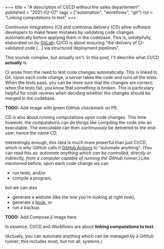 +++
title = "A description of CI/CD without the sales departement"
published = "2021-02-07"
tags = ["automation", "workflows", "git"]
rss = "Linking computations to text"
+++

Continuous integrations (CI) and continous delivery (CD) allow software developers to make fewer mistakes by validating code changes automatically before applying them in the codebase.
This is, unhelpfully, elaborated on by [GitLab](https://about.gitlab.com/stages-devops-lifecycle/continuous-integration/): CI/CD is about ensuring "the delivery of CI-validated code [...] via structured deployment pipelines".

This sounds complex, but actually isn't.
In this post, I'll describe what CI/CD **actually** is.

CI arose from the need to test code changes automatically.
This is linked to Git.
Upon each code change, a server takes the code and runs all the tests.
When the tests pass, you can be more sure that the changes are correct;
when the tests fail, you know that something is broken.
This is particulary helpful for code reviews when deciding whether the changes should be merged in the codebase.

**TODO:** Add image with green GitHub checkmark on PR.

CD is also about running computations upon code changes.
This time however, the computations can do things like compiling the code into an executable.
The executable can then continuously be delivered to the end-user, hence the name CD.

Interestingly enough, this idea is much more powerful than just CI/CD, which is why GitHub calls it [GitHub Actions](https://github.com/home/) to "automate anything".
(You can read this as: *automate anything which can be controlled, directly or indirectly, from a computer capable of running the GitHub runner*.)
Like mentioned before, upon each code change we can

- run tests, and/or
- compile a program, 

but we can also

- generate a website (like the one you're looking at right now),
- generate a [book](https://github.com/hadley/r4ds), or
- run a backup.

**TODO:** Add Compose.jl image here.

In essence, CI/CD and Workflows are about **linking computations to text**.



(Actually, you can automate anything which can be managed by a GitHub runner; this includes most, but not all, systems.)

